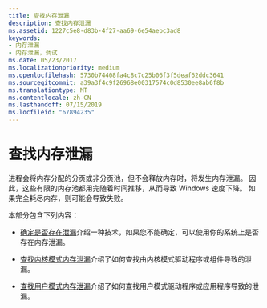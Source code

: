 ```yaml
---
title: 查找内存泄漏
description: 查找内存泄漏
ms.assetid: 1227c5e8-d83b-4f27-aa69-6e54aebc3ad8
keywords:
- 内存泄漏
- 内存泄漏，调试
ms.date: 05/23/2017
ms.localizationpriority: medium
ms.openlocfilehash: 5730b74408fa4c8c7c25b06f3f5deaf62ddc3641
ms.sourcegitcommit: a39a3f4c9f26968e00317574c0d8530ee8ab6f8b
ms.translationtype: MT
ms.contentlocale: zh-CN
ms.lasthandoff: 07/15/2019
ms.locfileid: "67894235"
---
```

# <a name="finding-a-memory-leak"></a>查找内存泄漏

进程会将内存分配的分页或非分页池，但不会释放内存时，将发生内存泄漏。 因此，这些有限的内存池都用完随着时间推移，从而导致 Windows 速度下降。 如果完全耗尽内存，则可能会导致失败。

本部分包含下列内容：

- [确定是否存在泄漏](determining-whether-a-leak-exists.md)介绍一种技术，如果您不能确定，可以使用你的系统上是否存在内存泄漏。

- [查找内核模式内存泄漏](finding-a-kernel-mode-memory-leak.md)介绍了如何查找由内核模式驱动程序或组件导致的泄漏。

- [查找用户模式内存泄漏](finding-a-user-mode-memory-leak.md)介绍了如何查找用户模式驱动程序或应用程序导致的泄漏。


